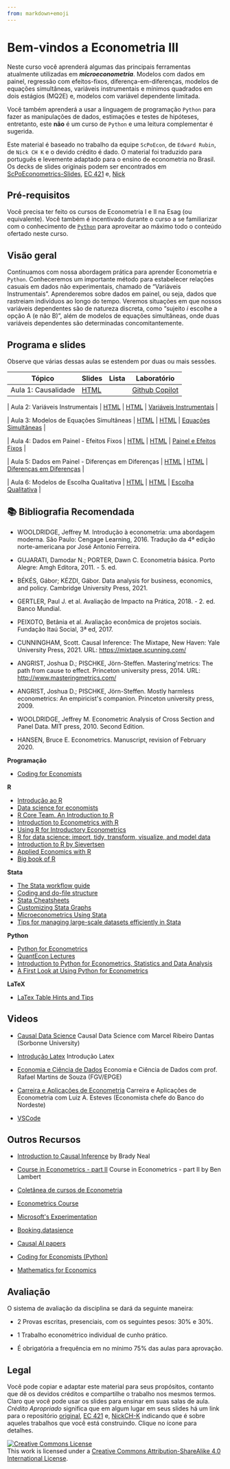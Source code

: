 ```yaml
---
from: markdown+emoji
---
```

# Bem-vindos a Econometria III

Neste curso você aprenderá algumas das principais ferramentas atualmente utilizadas em ***microeconometria***. Modelos com dados em painel, regressão com efeitos-fixos, diferença-em-diferenças, modelos de equações simultâneas, variáveis instrumentais e mínimos quadrados em dois estágios (MQ2E) e, modelos com variável dependente limitada.
 
Você também aprenderá a usar a linguagem de programação `Python` para fazer as manipulações de dados, estimações e testes de hipóteses, entretanto, este **não** é um curso de `Python` e uma leitura complementar é sugerida. 

Este material é baseado no trabalho da equipe `ScPoEcon`, de `Edward Rubin`, de `Nick CH K` e o devido crédito é dado. O material foi traduzido para português e levemente adaptado para o ensino de econometria no Brasil. Os decks de slides originais podem ser encontrados em [ScPoEconometrics-Slides](https://github.com/ScPoEcon/Advanced-Metrics-slides), [EC 421](https://github.com/edrubin/EC421S19) e, [Nick](https://github.com/NickCH-K/EconometricsSlides)


## Pré-requisitos

Você precisa ter feito os cursos de Econometria I e II na Esag (ou equivalente). Você também é incentivado durante o curso a se familiarizar com o conhecimento de [`Python`](https://www.python.org/) para aproveitar ao máximo todo o conteúdo ofertado neste curso.

## Visão geral

Continuamos com nossa abordagem prática para aprender Econometria e `Python`. Conheceremos um importante método para estabelecer relações casuais em dados não experimentais, chamado de “Variáveis Instrumentais”. Aprenderemos sobre dados em painel, ou seja, dados que rastreiam indivíduos ao longo do tempo. Veremos situações em que nossos variáveis dependentes são de natureza discreta, como “sujeito *i* escolhe a opção A (e não B)”, além de modelos de equações simultâneas, onde duas variáveis dependentes são determinadas concomitantemente.


## Programa e slides

Observe que várias dessas aulas se estendem por duas ou mais sessões.

| Tópico | Slides | Lista | Laboratório |
|--------|--------|-------|-------------|
| Aula 1: Causalidade | [HTML](https://raw.githack.com/rfbressan/econometria3/main/2024-1/lectures/01-causalidade/01-causality_pt.html) |  | [Github Copilot](https://raw.githack.com/rfbressan/econometria3/main/2024-1/labs/01_lab_intro_github.html) |

| Aula 2: Variáveis Instrumentais | [HTML](https://raw.githack.com/rfbressan/econometria3/main/2024-1/lectures/02-IV/02-IV_pt.html) | [HTML](https://raw.githack.com/rfbressan/econometria3/main/2024-1/psets/Questoes_causalidade_vi.html) | [Variáveis Instrumentais](https://raw.githack.com/rfbressan/econometria3/main/2024-1/labs/02_lab_VI.html)               |

| Aula 3: Modelos de Equações Simultâneas | [HTML](https://raw.githack.com/rfbressan/econometria3/main/2024-1/lectures/03-simultaneas/03-simultaneas_pt.html) | [HTML](https://raw.githack.com/rfbressan/econometria3/main/2024-1/psets/Questoes_Simultaneas.html)    | [Equações Simultâneas](https://raw.githack.com/rfbressan/econometria3/main/2024-1/labs/03_lab_Simultaneas.html) |

| Aula 4: Dados em Painel - Efeitos Fixos | [HTML](https://raw.githack.com/rfbressan/econometria3/main/2024-1/lectures/04-panel/04-panel_pt.html)             | [HTML](https://raw.githack.com/rfbressan/econometria3/main/2024-1/psets/Questoes_Painel.html)         | [Painel e Efeitos Fixos](https://raw.githack.com/rfbressan/econometria3/main/2024-1/labs/04_lab_Painel_EF.html) |

| Aula 5: Dados em Painel - Diferenças em Diferenças | [HTML](https://raw.githack.com/rfbressan/econometria3/main/2024-1/lectures/05-DID/05_DID_pt.html)                 | [HTML](https://raw.githack.com/rfbressan/econometria3/main/2024-1/psets/Questoes_DID.html)            | [Diferenças em Diferenças](https://raw.githack.com/rfbressan/econometria3/main/2024-1/labs/05_lab_DID.html)     |

| Aula 6: Modelos de Escolha Qualitativa | [HTML](https://raw.githack.com/rfbressan/econometria3/main/2024-1/lectures/06-logit/06-logit_pt.html) | [HTML](https://raw.githack.com/rfbressan/econometria3/main/2024-1/psets/Questoes_Probit.html)         | [Escolha Qualitativa](https://raw.githack.com/rfbressan/econometria3/main/2024-1/labs/06_lab_Probit.html)       |



## :books: Bibliografia Recomendada

* WOOLDRIDGE, Jeffrey M. Introdução à econometria: uma abordagem moderna. São Paulo: Cengage Learning, 2016. Tradução da 4ª edição norte-americana por José Antonio Ferreira. 

* GUJARATI, Damodar N.; PORTER, Dawn C. Econometria básica. Porto Alegre: Amgh Editora, 2011. - 5. ed. 

* BÉKÉS, Gábor; KÉZDI, Gábor. Data analysis for business, economics, and policy. Cambridge University Press, 2021.

* GERTLER, Paul J. et al. Avaliação de Impacto na Prática, 2018. - 2. ed. Banco Mundial.

* PEIXOTO, Betânia et al. Avaliação econômica de projetos sociais. Fundação Itaú Social, 3ª ed, 2017.

* CUNNINGHAM, Scott. Causal Inference: The Mixtape, New Haven: Yale University Press, 2021. URL: https://mixtape.scunning.com/

* ANGRIST, Joshua D.; PISCHKE, Jörn-Steffen. Mastering'metrics: The path from cause to effect. Princeton university press, 2014. URL: http://www.masteringmetrics.com/

* ANGRIST, Joshua D.; PISCHKE, Jörn-Steffen. Mostly harmless econometrics: An empiricist's companion. Princeton university press, 2009.

* WOOLDRIDGE, Jeffrey M. Econometric Analysis of Cross Section and Panel Data. MIT press, 2010. Second Edition. 

* HANSEN, Bruce E. Econometrics. Manuscript, revision of February 2020.

**Programação**

* [Coding for Economists](https://aeturrell.github.io/coding-for-economists/intro.html)

**R**

* [Introdução ao R](http://www.lampada.uerj.br/introducaoaor)
* [Data science for economists](https://github.com/uo-ec607/lectures)
* [R Core Team. An Introduction to R](https://cran.r-project.org/doc/manuals/r-release/R-intro.html)
* [Introduction to Econometrics with R](https://www.econometrics-with-r.org/)
* [Using R for Introductory Econometrics](http://urfie.net/)
* [R for data science: import, tidy, transform, visualize, and model data](https://r4ds.had.co.nz/)
* [Introduction to R by Sievertsen](https://hhsievertsen.shinyapps.io/r_introduction/)
* [Applied Economics with R](https://hhsievertsen.github.io/applied_econ_with_r/)
* [Big book of R](https://www.bigbookofr.com/index.html)

**Stata**

* [The Stata workflow guide](https://medium.com/the-stata-guide/the-stata-workflow-guide-52418ce35006)
* [Coding and do-file structure](https://github.com/michaelstepner/healthinequality-code/tree/main/code)
* [Stata Cheatsheets](https://www.stata.com/bookstore/stata-cheat-sheets/)
* [Customizing Stata Graphs](https://repec.sowi.unibe.ch/files/wp30/Jann-2018-grstyle-set.pdf)
* [Microeconometrics Using Stata](https://cameron.econ.ucdavis.edu/musbook/MUS2_Draft_Contents_November_2020.pdf)
* [Tips for managing large-scale datasets efficiently in Stata](https://www.peretaberner.eu/tips-for-managing-large-scale-datasets-efficiently-in-stata/)

**Python**

* [Python for Econometrics](https://pyecon.org/down/pyecon.pdf)
* [QuantEcon Lectures](https://quantecon.org/lectures/)
* [Introduction to Python for Econometrics, Statistics and Data Analysis](https://www.kevinsheppard.com/teaching/python/notes/)
* [A First Look at Using Python for Econometrics](https://www.youtube.com/watch?v=kltX6XofxG0)

**LaTeX**

* [LaTex Table Hints and Tips](https://statatexblog.com/wp-content/uploads/2013/09/tabletricks_latex.pdf)

## Videos

* [Causal Data Science](https://www.youtube.com/watch?v=MguFFgUfcbc&list=PLSMHA74lM-x3NTV2vJoxWdB1qdsSMjcFL&index=1&t=5603s) Causal Data Science com Marcel Ribeiro Dantas (Sorbonne University)

* [Introdução Latex](https://www.youtube.com/watch?v=EumeZnyvTzA&list=PLSMHA74lM-x3NTV2vJoxWdB1qdsSMjcFL&index=2&t=3213s) Introdução Latex

* [Economia e Ciência de Dados](https://www.youtube.com/watch?v=6Q3SXs5agaU&list=PLSMHA74lM-x2VglhXkdbHEH80T2a_XgRr&index=2&t=4765s) Economia e Ciência de Dados com prof. Rafael Martins de Souza (FGV/EPGE)

* [Carreira e Aplicações de Econometria](https://www.youtube.com/watch?v=VKZe49nNtxw&list=PLSMHA74lM-x2VglhXkdbHEH80T2a_XgRr&index=3&t=2182s) Carreira e Aplicações de Econometria com Luiz A. Esteves (Economista chefe do Banco do Nordeste)

* [VSCode](https://www.youtube.com/@code)

## Outros Recursos

* [Introduction to Causal Inference](https://www.bradyneal.com/causal-inference-course) by Brady Neal

* [Course in Econometrics - part II](https://www.youtube.com/playlist?list=PLwJRxp3blEvb7P-7po9AxuBwquPv75LjU) Course in Econometrics - part II by Ben Lambert

* [Coletânea de cursos de Econometria](https://giuseppecavaliere.wixsite.com/giuseppe/econometrics-courses)

* [Econometrics Course](https://www.youtube.com/playlist?list=PLOQU3c_3DSpLTBa0vqPFVwDCqXlXiu49j)

* [Microsoft's Experimentation](https://www.microsoft.com/en-us/research/group/experimentation-platform-exp/)

* [Booking.datasience](https://booking.ai)

* [Causal AI papers](https://www.causalens.com/causal-ai-papers/)

* [Coding for Economists (Python)](https://aeturrell.github.io/coding-for-economists/intro.html)

* [Mathematics for Economics](https://www.economicsnetwork.ac.uk/maths_refresher/)


## Avaliação

O sistema de avaliação da disciplina se dará da seguinte maneira:

- 2 Provas escritas, presenciais, com os seguintes pesos: 30% e 30%.

- 1 Trabalho econométrico individual de cunho prático.

- É obrigatória a frequência em no mínimo 75% das aulas para aprovação.

## Legal

Você pode copiar e adaptar este material para seus propósitos, contanto que dê os devidos créditos e compartilhe o trabalho nos mesmos termos. Claro que você pode usar os slides para ensinar em suas salas de aula. *Crédito Apropriado* significa que em algum lugar em seus slides há um link para o repositório [original](https://github.com/ScPoEcon/Advanced-Metrics-slides), [EC 421](https://github.com/edrubin/EC421S19) e, [NickCH-K](https://github.com/NickCH-K/EconometricsSlides) indicando que é sobre aqueles trabalhos que você está construindo. Clique no ícone para detalhes.

<a rel="license" href="http://creativecommons.org/licenses/by-sa/4.0/"><img alt="Creative Commons License" style="border-width:0" src="https://i.creativecommons.org/l/by-sa/4.0/88x31.png" /></a><br />This work is licensed under a <a rel="license" href="http://creativecommons.org/licenses/by-sa/4.0/">Creative Commons Attribution-ShareAlike 4.0 International License</a>.
